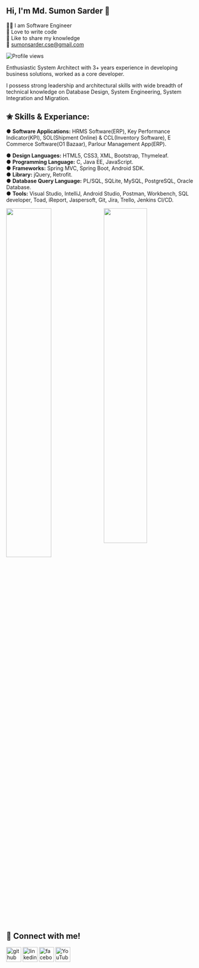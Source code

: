 ## Hi, I'm Md. Sumon Sarder 👋

<g-emoji class="g-emoji" alias="crown" fallback-src="https://github.githubassets.com/images/icons/emoji/unicode/1f451.png">👩‍💻</g-emoji> I am Software Engineer <br> 
<g-emoji class="g-emoji" alias="pen" fallback-src="https://github.githubassets.com/images/icons/emoji/unicode/1f58a.png">💚</g-emoji> Love to write code <br> 
<g-emoji class="g-emoji" alias="microphone" fallback-src="https://github.githubassets.com/images/icons/emoji/unicode/1f3a4.png">🎤</g-emoji> Like to share my knowledge <br>
<g-emoji class="g-emoji" alias="microphone" fallback-src="https://github.githubassets.com/images/icons/emoji/unicode/1f3a4.png">📧</g-emoji> sumonsarder.cse@gmail.com


![Profile views](https://gpvc.arturio.dev/mdsumonsarder)

Enthusiastic System Architect with 3+ years experience in developing business solutions, worked as a core developer.

I possess strong leadership and architectural skills with wide breadth of technical knowledge on Database Design, System Engineering, System Integration and Migration.

## ✬ Skills & Experiance:

● <strong>Software Applications:</strong> HRMS Software(ERP), Key Performance Indicator(KPI), SOL(Shipment Online) & CCL(Inventory Software), E Commerce Software(O1 Bazaar), Parlour Management App(ERP).

● <strong>Design Languages:</strong> HTML5, CSS3, XML, Bootstrap, Thymeleaf.</br>
● <strong>Programming Language:</strong> C, Java EE, JavaScript.</br>
● <strong>Frameworks:</strong> Spring MVC, Spring Boot, Android SDK.</br>
● <strong>Library:</strong> jQuery, Retrofit.</br>
● <strong>Database Query Language:</strong> PL/SQL, SQLite, MySQL, PostgreSQL, Oracle Database.</br>
● <strong>Tools:</strong> Visual Studio, IntelliJ, Android Studio, Postman, Workbench, SQL developer, Toad, iReport, Jaspersoft, Git, Jira, Trello, Jenkins CI/CD.</br>


<img  src="https://github-readme-stats.vercel.app/api?username=mdsumonsarder&show_icons=true&hide_border=true&theme=tokyonight" width="48%" align="right" >
<img  src="https://github-readme-streak-stats.herokuapp.com/?user=mdsumonsarder&theme=tokyonight&hide_border=true" width="49%" >

<!-- <img  src="https://github-readme-stats.vercel.app/api/top-langs/?username=mdsumonsarder&layout=compact&theme=tokyonight&show_icons=true&hide_border=true" width="100%"> -->

<!-- [GitHub Activity Graph](https://activity-graph.herokuapp.com/graph?username=mdsumonsarder&bg_color=000000&color=4fff67&line=4fff67&point=ffffff&area=true&hide_border=true) -->

## 🤝 Connect with me!
[<img src='https://cdn.jsdelivr.net/npm/simple-icons@3.0.1/icons/github.svg' alt='github' height='40'>](https://github.com/mdsumonsarder)  [<img src='https://cdn.jsdelivr.net/npm/simple-icons@3.0.1/icons/linkedin.svg' alt='linkedin' height='40'>](https://www.linkedin.com/in/md-sumon-sarder-bbb67b143/)  [<img src='https://cdn.jsdelivr.net/npm/simple-icons@3.0.1/icons/facebook.svg' alt='facebook' height='40'>](https://www.facebook.com/sumonsarder.cse)  [<img src='https://cdn.jsdelivr.net/npm/simple-icons@3.0.1/icons/youtube.svg' alt='YouTube' height='40'>](https://www.youtube.com/SumonSarder)
 
 <!--[![trophy](https://github-profile-trophy.vercel.app/?username=mdsumonsarder)](https://github.com/ryo-ma/github-profile-trophy)-->
